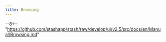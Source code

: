 ```yaml
---
title: Browsing
---
```


--8<-- "https://github.com/stashapp/stash/raw/develop/ui/v2.5/src/docs/en/Manual/Browsing.md"